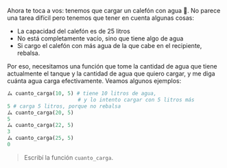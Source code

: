 Ahora te toca a vos: tenemos que cargar un calefón con agua :potable_water:. No parece una tarea difícil pero tenemos que tener en cuenta algunas cosas:

* La capacidad del calefón es de 25 litros
* No está completamente vacío, sino que tiene algo de agua
* Si cargo el calefón con más agua de la que cabe en el recipiente, rebalsa.

Por eso, necesitamos una función que tome la cantidad de agua que tiene actualmente el tanque y la cantidad de agua que quiero cargar, y me diga cuánta agua carga efectivamente. Veamos algunos ejemplos:

```python
ム cuanto_carga(10, 5) # tiene 10 litros de agua,
                       # y lo intento cargar con 5 litros más
5 # carga 5 litros, porque no rebalsa
ム cuanto_carga(20, 5)
5
ム cuanto_carga(22, 5)
3
ム cuanto_carga(25, 5)
0
```

> Escribí la función `cuanto_carga`.
